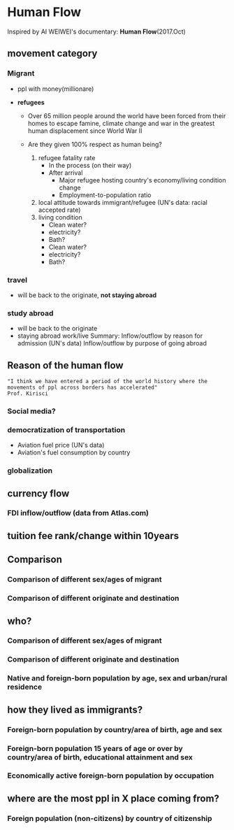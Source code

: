 # Human Flow

Inspired by AI WEIWEI's documentary: __Human Flow__(2017.Oct)
## movement category
### Migrant
* ppl with money(millionare)
* **refugees**

  * Over 65 million people around the world have been forced from their homes to escape famine, climate change and war in the greatest human displacement since World War II

  * Are they given 100% respect as human being?
      1. refugee fatality rate
          * In the process (on their way)
          * After arrival
              * Major refugee hosting country's economy/living condition change
              * Employment-to-population ratio
      2. local attitude towards immigrant/refugee (UN's data: racial accepted rate)
      3. living condition
          * Clean water?
          * electricity?
          * Bath?
          * Clean water?
          * electricity?
          * Bath?



### travel
* will be back to the originate, **not staying abroad**
### study abroad
* will be back to the originate
* staying abroad work/live
Summary: Inflow/outflow by reason for admission (UN's data)   Inflow/outflow by purpose of going abroad
## Reason of the human flow
    "I think we have entered a period of the world history where the movements of ppl across borders has accelerated"
    Prof. Kirisci
### Social media?
### democratization of transportation
* Aviation fuel price (UN's data)
* Aviation's fuel consumption by country
### globalization
## currency flow
### FDI inflow/outflow (data from Atlas.com)
## tuition fee rank/change within 10years





## Comparison
### Comparison of different sex/ages of migrant
### Comparison of different  originate and destination
## who?
### Comparison of different sex/ages of migrant
### Comparison of different  originate and destination
### Native and foreign-born population by age, sex and urban/rural residence
## how they lived as immigrants?
### Foreign-born population by country/area of birth, age and sex
### Foreign-born population 15 years of age or over by country/area of birth, educational attainment and sex
### Economically active foreign-born population by occupation
## where are the most ppl in X place coming from?
### Foreign population (non-citizens) by country of citizenship

